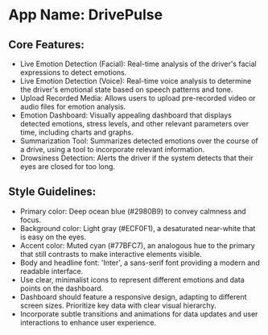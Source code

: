 # **App Name**: DrivePulse

## Core Features:

- Live Emotion Detection (Facial): Real-time analysis of the driver's facial expressions to detect emotions.
- Live Emotion Detection (Voice): Real-time voice analysis to determine the driver's emotional state based on speech patterns and tone.
- Upload Recorded Media: Allows users to upload pre-recorded video or audio files for emotion analysis.
- Emotion Dashboard: Visually appealing dashboard that displays detected emotions, stress levels, and other relevant parameters over time, including charts and graphs.
- Summarization Tool: Summarizes detected emotions over the course of a drive, using a tool to incorporate relevant information.
- Drowsiness Detection: Alerts the driver if the system detects that their eyes are closed for too long.

## Style Guidelines:

- Primary color: Deep ocean blue (#2980B9) to convey calmness and focus.
- Background color: Light gray (#ECF0F1), a desaturated near-white that is easy on the eyes.
- Accent color: Muted cyan (#77BFC7), an analogous hue to the primary that still contrasts to make interactive elements visible.
- Body and headline font: 'Inter', a sans-serif font providing a modern and readable interface.
- Use clear, minimalist icons to represent different emotions and data points on the dashboard.
- Dashboard should feature a responsive design, adapting to different screen sizes. Prioritize key data with clear visual hierarchy.
- Incorporate subtle transitions and animations for data updates and user interactions to enhance user experience.